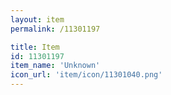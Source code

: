 ```yaml
---
layout: item
permalink: /11301197

title: Item
id: 11301197
item_name: 'Unknown'
icon_url: 'item/icon/11301040.png'
---
```

